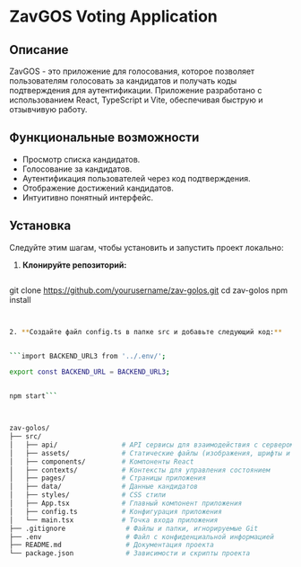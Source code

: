 # ZavGOS Voting Application

## Описание

ZavGOS - это приложение для голосования, которое позволяет пользователям голосовать за кандидатов и получать коды подтверждения для аутентификации. Приложение разработано с использованием React, TypeScript и Vite, обеспечивая быструю и отзывчивую работу.

## Функциональные возможности

- Просмотр списка кандидатов.
- Голосование за кандидатов.
- Аутентификация пользователей через код подтверждения.
- Отображение достижений кандидатов.
- Интуитивно понятный интерфейс.

## Установка

Следуйте этим шагам, чтобы установить и запустить проект локально:

1. **Клонируйте репозиторий:**
   ```bash
  git clone https://github.com/yourusername/zav-golos.git
  cd zav-golos
  npm install
   ```bash


2. **Создайте файл config.ts в папке src и добавьте следующий код:**


  ```import BACKEND_URL3 from '../.env/';

  export const BACKEND_URL = BACKEND_URL3;


   npm start```



zav-golos/
├── src/
│   ├── api/                # API сервисы для взаимодействия с сервером
│   ├── assets/             # Статические файлы (изображения, шрифты и т.д.)
│   ├── components/         # Компоненты React
│   ├── contexts/           # Контексты для управления состоянием
│   ├── pages/              # Страницы приложения
│   ├── data/               # Данные кандидатов
│   ├── styles/             # CSS стили
│   ├── App.tsx             # Главный компонент приложения
│   ├── config.ts           # Конфигурация приложения
│   └── main.tsx            # Точка входа приложения
├── .gitignore               # Файлы и папки, игнорируемые Git
├── .env                     # Файл с конфиденциальной информацией
├── README.md                # Документация проекта
└── package.json             # Зависимости и скрипты проекта